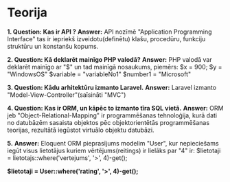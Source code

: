 # Teorija
**1. 
Question: Kas ir API ?**
**Answer:** 
API nozīmē "Application Programming Interface"
tas ir iepriekš izveidotu(definētu) klašu, procedūru, funkciju struktūru un konstanšu kopums.

**2.
Question: Kā deklarēt mainīgo PHP valodā?**
**Answer:** 
PHP valodā var deklarēt mainīgo ar "$" un tad mainīgā nosaukums,
piemērs:
$x = 900;
$y = "WindowsOS"
$variable = "variableNo1"
$number1 = "Microsoft"

**3. 
Question: Kādu arhitektūru izmanto Laravel.**
**Answer:** 
Laravel izmanto "Model-View-Controller"(saīsināti "MVC")

**4.
Question: Kas ir ORM, un kāpēc to izmanto tīra SQL vietā.**
**Answer:** 
ORM jeb "Object-Relational-Mapping" ir programmēšanas tehnoloģija, kurā dati no datubāzēm sasaista objektos pēc
objektorientētās programmēšanas teorijas, rezultātā iegūstot virtuālo objektu datubāzi.



**5.**
**Answer:** 
Eloquent ORM pieprasījums modelim "User", kur nepieciešams iegūt visus lietotājus kuriem vērtējums(reitings) ir lielāks par "4" ir:
$lietotaji = lietotajs::where('vertejums', '>', 4)-get();

**$lietotaji = User::where('rating', '>', 4)-get();**
